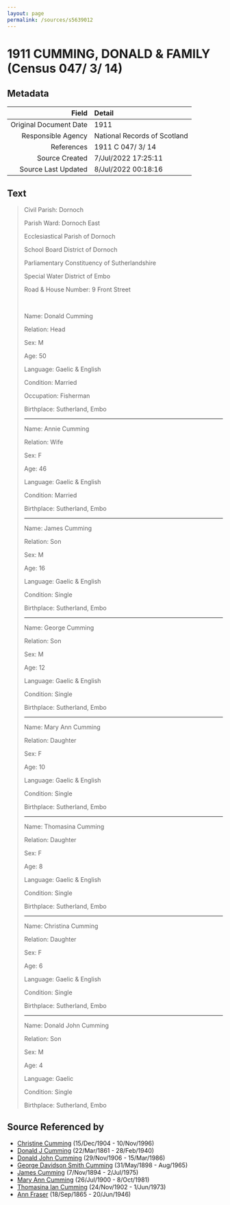 ```yaml
---
layout: page
permalink: /sources/s5639012
---
```


# 1911 CUMMING, DONALD & FAMILY (Census 047/ 3/ 14)

## Metadata
Field | Detail
---:|:---
Original Document Date | 1911
Responsible Agency | National Records of Scotland
References | 1911 C 047/ 3/ 14
Source Created | 7/Jul/2022 17:25:11
Source Last Updated | 8/Jul/2022 00:18:16

## Text

> Civil Parish: Dornoch
>
> Parish Ward: Dornoch East
>
> Ecclesiastical Parish of Dornoch
>
> School Board District of Dornoch
>
> Parliamentary Constituency of Sutherlandshire
>
> Special Water District of Embo
>
> Road & House Number: 9 Front Street
>
> <br/>
>
> Name: Donald Cumming
>
> Relation: Head
>
> Sex: M
>
> Age: 50
>
> Language: Gaelic & English
>
> Condition: Married
>
> Occupation: Fisherman
>
> Birthplace: Sutherland, Embo
>
> ---
>
> Name: Annie Cumming
>
> Relation: Wife
>
> Sex: F
>
> Age: 46
>
> Language: Gaelic & English
>
> Condition: Married
>
> Birthplace: Sutherland, Embo
>
> ---
>
> Name: James Cumming
>
> Relation: Son
>
> Sex: M
>
> Age: 16
>
> Language: Gaelic & English
>
> Condition: Single
>
> Birthplace: Sutherland, Embo
>
> ---
>
> Name: George Cumming
>
> Relation: Son
>
> Sex: M
>
> Age: 12
>
> Language: Gaelic & English
>
> Condition: Single
>
> Birthplace: Sutherland, Embo
>
> ---
>
> Name: Mary Ann Cumming
>
> Relation: Daughter
>
> Sex: F
>
> Age: 10
>
> Language: Gaelic & English
>
> Condition: Single
>
> Birthplace: Sutherland, Embo
>
> ---
>
> Name: Thomasina Cumming
>
> Relation: Daughter
>
> Sex: F
>
> Age: 8
>
> Language: Gaelic & English
>
> Condition: Single
>
> Birthplace: Sutherland, Embo
>
> ---
>
> Name: Christina Cumming
>
> Relation: Daughter
>
> Sex: F
>
> Age: 6
>
> Language: Gaelic & English
>
> Condition: Single
>
> Birthplace: Sutherland, Embo
>
> ---
>
> Name: Donald John Cumming
>
> Relation: Son
>
> Sex: M
>
> Age: 4
>
> Language: Gaelic
>
> Condition: Single
>
> Birthplace: Sutherland, Embo
>

## Source Referenced by

* [Christine Cumming](../people/@24328630@-christine-cumming-b1904-12-15-d1996-11-10.md) (15/Dec/1904 - 10/Nov/1996)
* [Donald J Cumming](../people/@20465544@-donald-j-cumming-b1861-3-22-d1940-2-28.md) (22/Mar/1861 - 28/Feb/1940)
* [Donald John Cumming](../people/@22331378@-donald-john-cumming-b1906-11-29-d1986-3-15.md) (29/Nov/1906 - 15/Mar/1986)
* [George Davidson Smith Cumming](../people/@13773669@-george-davidson-smith-cumming-b1898-5-31-d1965-8.md) (31/May/1898 - Aug/1965)
* [James Cumming](../people/@492889@-james-cumming-b1894-11-7-d1975-7-2.md) (7/Nov/1894 - 2/Jul/1975)
* [Mary Ann Cumming](../people/@48241984@-mary-ann-cumming-b1900-7-26-d1981-10-8.md) (26/Jul/1900 - 8/Oct/1981)
* [Thomasina Ian Cumming](../people/@92241152@-thomasina-ian-cumming-b1902-11-24-d1973-6-1.md) (24/Nov/1902 - 1/Jun/1973)
* [Ann Fraser](../people/@70425788@-ann-fraser-b1865-9-18-d1946-6-20.md) (18/Sep/1865 - 20/Jun/1946)
